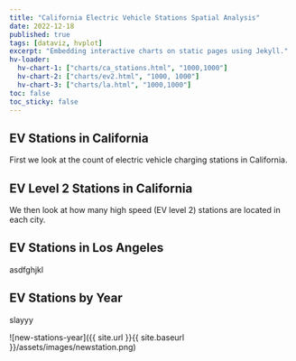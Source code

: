 ```yaml
---
title: "California Electric Vehicle Stations Spatial Analysis"
date: 2022-12-18
published: true
tags: [dataviz, hvplot]
excerpt: "Embedding interactive charts on static pages using Jekyll."
hv-loader:
  hv-chart-1: ["charts/ca_stations.html", "1000,1000"]
  hv-chart-2: ["charts/ev2.html", "1000, 1000"] 
  hv-chart-3: ["charts/la.html", "1000,1000"] 
toc: false
toc_sticky: false
---
```


## EV Stations in California 

First we look at the count of electric vehicle charging stations in California.

<div id="hv-chart-1"></div>

## EV Level 2 Stations in California 

We then look at how many high speed (EV level 2) stations are located in each city.

<div id="hv-chart-2"></div>

## EV Stations in Los Angeles 

asdfghjkl

<div id="hv-chart-3"></div>

## EV Stations by Year

slayyy

![new-stations-year]({{ site.url }}{{ site.baseurl }}/assets/images/newstation.png)
